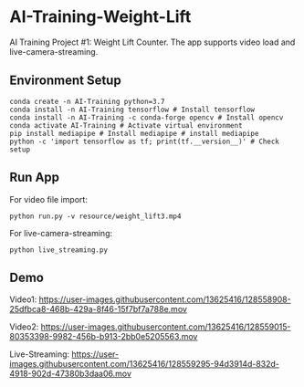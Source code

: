 # AI-Training-Weight-Lift

AI Training Project #1: Weight Lift Counter. The app supports video load and live-camera-streaming. 

## Environment Setup

    conda create -n AI-Training python=3.7 
    conda install -n AI-Training tensorflow # Install tensorflow 
    conda install -n AI-Training -c conda-forge opencv # Install opencv
    conda activate AI-Training # Activate virtual environment
    pip install mediapipe # Install mediapipe # install mediapipe
    python -c 'import tensorflow as tf; print(tf.__version__)' # Check setup

## Run App
   

For video file import:
    
    python run.py -v resource/weight_lift3.mp4
For live-camera-streaming:

    python live_streaming.py

## Demo

Video1:
https://user-images.githubusercontent.com/13625416/128558908-25dfbca8-468b-429a-8f46-15f7bf7a788e.mov


Video2:
https://user-images.githubusercontent.com/13625416/128559015-80353398-9982-456b-b913-2bb0e5205563.mov


Live-Streaming:
https://user-images.githubusercontent.com/13625416/128559295-94d3914d-832d-4918-902d-47380b3daa06.mov

